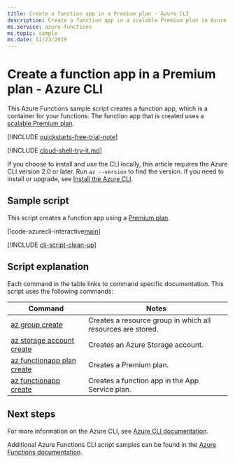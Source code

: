 ```yaml
---
title: Create a function app in a Premium plan - Azure CLI
description: Create a function app in a scalable Premium plan in Azure using the Azure CLI
ms.service: azure-functions
ms.topic: sample
ms.date: 11/23/2019
---
```


# Create a function app in a Premium plan - Azure CLI

This Azure Functions sample script creates a function app, which is a container for your functions. The function app that is created uses a [scalable Premium plan](../functions-premium-plan.md).

[!INCLUDE [quickstarts-free-trial-note](../../../includes/quickstarts-free-trial-note.md)]

[!INCLUDE [cloud-shell-try-it.md](../../../includes/cloud-shell-try-it.md)]

If you choose to install and use the CLI locally, this article requires the Azure CLI version 2.0 or later. Run `az --version` to find the version. If you need to install or upgrade, see [Install the Azure CLI]( /cli/azure/install-azure-cli). 

## Sample script

This script creates a function app using a [Premium plan](../functions-premium-plan.md).

[!code-azurecli-interactive[main](../../../cli_scripts/azure-functions/create-function-app-premium-plan/create-function-app-premium-plan.sh "Create an Azure Function on an App Service plan")]

[!INCLUDE [cli-script-clean-up](../../../includes/cli-script-clean-up.md)]

## Script explanation

Each command in the table links to command specific documentation. This script uses the following commands:

| Command | Notes |
|---|---|
| [az group create](/cli/azure/group#az-group-create) | Creates a resource group in which all resources are stored. |
| [az storage account create](/cli/azure/storage/account#az-storage-account-create) | Creates an Azure Storage account. |
| [az functionapp plan create](/cli/azure/functionapp/plan#az-functionapp-plan-create) | Creates a Premium plan. |
| [az functionapp create](/cli/azure/functionapp#az-functionapp-create) | Creates a function app in the App Service plan. |

## Next steps

For more information on the Azure CLI, see [Azure CLI documentation](/cli/azure).

Additional Azure Functions CLI script samples can be found in the [Azure Functions documentation](../functions-cli-samples.md).
